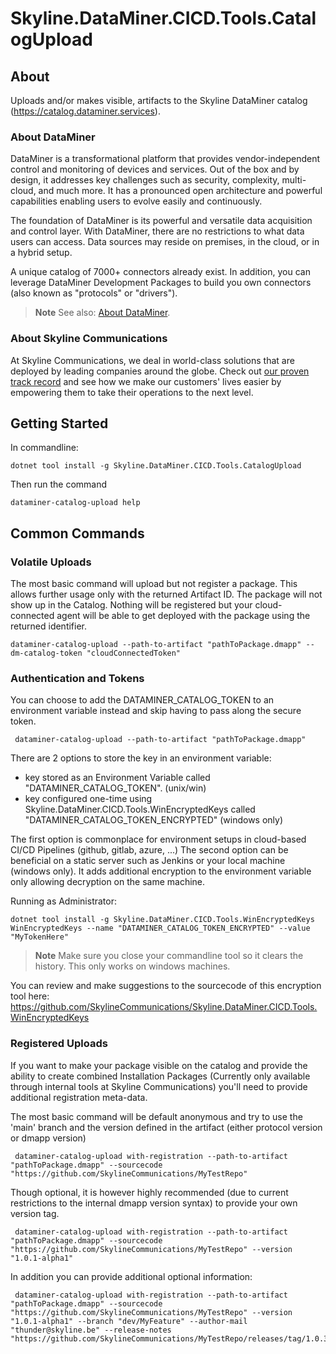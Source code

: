 # Skyline.DataMiner.CICD.Tools.CatalogUpload

## About

Uploads and/or makes visible, artifacts to the Skyline DataMiner catalog (https://catalog.dataminer.services).

### About DataMiner

DataMiner is a transformational platform that provides vendor-independent control and monitoring of devices and services. Out of the box and by design, it addresses key challenges such as security, complexity, multi-cloud, and much more. It has a pronounced open architecture and powerful capabilities enabling users to evolve easily and continuously.

The foundation of DataMiner is its powerful and versatile data acquisition and control layer. With DataMiner, there are no restrictions to what data users can access. Data sources may reside on premises, in the cloud, or in a hybrid setup.

A unique catalog of 7000+ connectors already exist. In addition, you can leverage DataMiner Development Packages to build you own connectors (also known as "protocols" or "drivers").

> **Note**
> See also: [About DataMiner](https://aka.dataminer.services/about-dataminer).

### About Skyline Communications

At Skyline Communications, we deal in world-class solutions that are deployed by leading companies around the globe. Check out [our proven track record](https://aka.dataminer.services/about-skyline) and see how we make our customers' lives easier by empowering them to take their operations to the next level.

## Getting Started
In commandline:

```console
dotnet tool install -g Skyline.DataMiner.CICD.Tools.CatalogUpload
```

Then run the command

```console
dataminer-catalog-upload help
```
## Common Commands

### Volatile Uploads
The most basic command will upload but not register a package. 
This allows further usage only with the returned Artifact ID. The package will not show up in the Catalog. 
Nothing will be registered but your cloud-connected agent will be able to get deployed with the package using the returned identifier.

```console
dataminer-catalog-upload --path-to-artifact "pathToPackage.dmapp" --dm-catalog-token "cloudConnectedToken"
```

### Authentication and Tokens

You can choose to add the DATAMINER_CATALOG_TOKEN to an environment variable instead and skip having to pass along the secure token.
```console
 dataminer-catalog-upload --path-to-artifact "pathToPackage.dmapp"
```
 
 There are 2 options to store the key in an environment variable:
- key stored as an Environment Variable called "DATAMINER_CATALOG_TOKEN". (unix/win)
- key configured one-time using Skyline.DataMiner.CICD.Tools.WinEncryptedKeys called "DATAMINER_CATALOG_TOKEN_ENCRYPTED" (windows only)

The first option is commonplace for environment setups in cloud-based CI/CD Pipelines (github, gitlab, azure, ...)
The second option can be beneficial on a static server such as Jenkins or your local machine (windows only). It adds additional encryption to the environment variable only allowing decryption on the same machine. 

Running as Administrator:
```console
dotnet tool install -g Skyline.DataMiner.CICD.Tools.WinEncryptedKeys
WinEncryptedKeys --name "DATAMINER_CATALOG_TOKEN_ENCRYPTED" --value "MyTokenHere"
```

> **Note**
> Make sure you close your commandline tool so it clears the history.
> This only works on windows machines.

You can review and make suggestions to the sourcecode of this encryption tool here: 
https://github.com/SkylineCommunications/Skyline.DataMiner.CICD.Tools.WinEncryptedKeys

 ### Registered Uploads

If you want to make your package visible on the catalog and provide the ability to create combined Installation Packages (Currently only available through internal tools at Skyline Communications) you'll need to provide additional registration meta-data.

The most basic command will be default anonymous and try to use the 'main' branch and the version defined in the artifact (either protocol version or dmapp version)

```console
 dataminer-catalog-upload with-registration --path-to-artifact "pathToPackage.dmapp" --sourcecode "https://github.com/SkylineCommunications/MyTestRepo"
```

Though optional, it is however highly recommended (due to current restrictions to the internal dmapp version syntax) to provide your own version tag.

```console
 dataminer-catalog-upload with-registration --path-to-artifact "pathToPackage.dmapp" --sourcecode "https://github.com/SkylineCommunications/MyTestRepo" --version "1.0.1-alpha1"
```

In addition you can provide additional optional information:

```console
 dataminer-catalog-upload with-registration --path-to-artifact "pathToPackage.dmapp" --sourcecode "https://github.com/SkylineCommunications/MyTestRepo" --version "1.0.1-alpha1" --branch "dev/MyFeature" --author-mail "thunder@skyline.be" --release-notes "https://github.com/SkylineCommunications/MyTestRepo/releases/tag/1.0.3"
```
